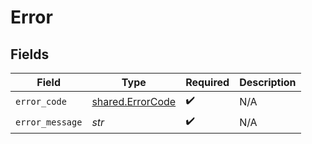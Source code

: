 # Error


## Fields

| Field                                                | Type                                                 | Required                                             | Description                                          |
| ---------------------------------------------------- | ---------------------------------------------------- | ---------------------------------------------------- | ---------------------------------------------------- |
| `error_code`                                         | [shared.ErrorCode](../../models/shared/errorcode.md) | :heavy_check_mark:                                   | N/A                                                  |
| `error_message`                                      | *str*                                                | :heavy_check_mark:                                   | N/A                                                  |
